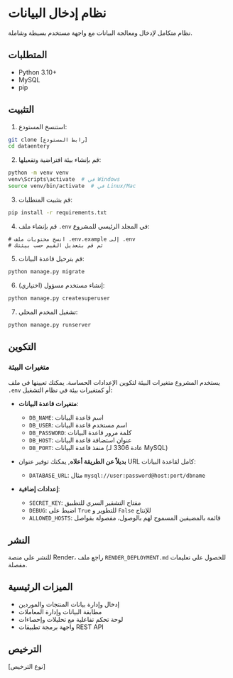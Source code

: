 # نظام إدخال البيانات

نظام متكامل لإدخال ومعالجة البيانات مع واجهة مستخدم بسيطة وشاملة.

## المتطلبات

- Python 3.10+
- MySQL
- pip

## التثبيت

1. استنسخ المستودع:
```bash
git clone [رابط المستودع]
cd dataentery
```

2. قم بإنشاء بيئة افتراضية وتفعيلها:
```bash
python -m venv venv
venv\Scripts\activate  # في Windows
source venv/bin/activate  # في Linux/Mac
```

3. قم بتثبيت المتطلبات:
```bash
pip install -r requirements.txt
```

4. قم بإنشاء ملف `.env` في المجلد الرئيسي للمشروع:
```
# انسخ محتويات ملف .env.example إلى .env
# ثم قم بتعديل القيم حسب بيئتك
```

5. قم بترحيل قاعدة البيانات:
```bash
python manage.py migrate
```

6. إنشاء مستخدم مسؤول (اختياري):
```bash
python manage.py createsuperuser
```

7. تشغيل المخدم المحلي:
```bash
python manage.py runserver
```

## التكوين

### متغيرات البيئة

يستخدم المشروع متغيرات البيئة لتكوين الإعدادات الحساسة. يمكنك تعيينها في ملف `.env` أو كمتغيرات بيئة في نظام التشغيل:

- **متغيرات قاعدة البيانات**:
  - `DB_NAME`: اسم قاعدة البيانات
  - `DB_USER`: اسم مستخدم قاعدة البيانات
  - `DB_PASSWORD`: كلمة مرور قاعدة البيانات
  - `DB_HOST`: عنوان استضافة قاعدة البيانات
  - `DB_PORT`: منفذ قاعدة البيانات (عادة 3306 لـ MySQL)

- **بديلاً عن الطريقة أعلاه**, يمكنك توفير عنوان URL كامل لقاعدة البيانات:
  - `DATABASE_URL`: مثال `mysql://user:password@host:port/dbname`

- **إعدادات إضافية**:
  - `SECRET_KEY`: مفتاح التشفير السري للتطبيق
  - `DEBUG`: اضبط على `True` للتطوير و `False` للإنتاج
  - `ALLOWED_HOSTS`: قائمة بالمضيفين المسموح لهم بالوصول، مفصولة بفواصل

## النشر

للنشر على منصة Render، راجع ملف `RENDER_DEPLOYMENT.md` للحصول على تعليمات مفصلة.

## الميزات الرئيسية

- إدخال وإدارة بيانات المنتجات والموردين
- مطابقة البيانات وإدارة المعاملات
- لوحة تحكم تفاعلية مع تحليلات وإحصاءات
- واجهة برمجة تطبيقات REST API

## الترخيص

[نوع الترخيص]
